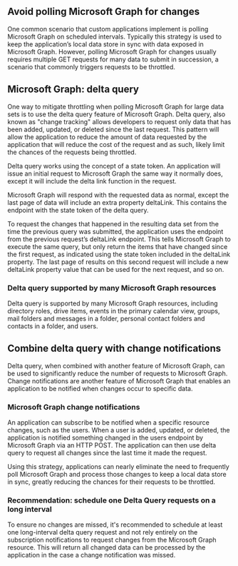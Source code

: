 ## Avoid polling Microsoft Graph for changes

One common scenario that custom applications implement is polling Microsoft Graph on scheduled intervals. Typically this strategy is used to keep the application’s local data store in sync with data exposed in Microsoft Graph. However, polling Microsoft Graph for changes usually requires multiple GET requests for many data to submit in succession, a scenario that commonly triggers requests to be throttled.

## Microsoft Graph: delta query

One way to mitigate throttling when polling Microsoft Graph for large data sets is to use the delta query feature of Microsoft Graph. Delta query, also known as "change tracking" allows developers to request only data that has been added, updated, or deleted since the last request. This pattern will allow the application to reduce the amount of data requested by the application that will reduce the cost of the request and as such, likely limit the chances of the requests being throttled.

Delta query works using the concept of a state token. An application will issue an initial request to Microsoft Graph the same way it normally does, except it will include the delta link function in the request.

Microsoft Graph will respond with the requested data as normal, except the last page of data will include an extra property deltaLink. This contains the endpoint with the state token of the delta query.

To request the changes that happened in the resulting data set from the time the previous query was submitted, the application uses the endpoint from the previous request’s deltaLink endpoint. This tells Microsoft Graph to execute the same query, but only return the items that have changed since the first request, as indicated using the state token included in the deltaLink property. The last page of results on this second request will include a new deltaLink property value that can be used for the next request, and so on.

### Delta query supported by many Microsoft Graph resources

Delta query is supported by many Microsoft Graph resources, including directory roles, drive items, events in the primary calendar view, groups, mail folders and messages in a folder, personal contact folders and contacts in a folder, and users.

## Combine delta query with change notifications

Delta query, when combined with another feature of Microsoft Graph, can be used to significantly reduce the number of requests to Microsoft Graph. Change notifications are another feature of Microsoft Graph that enables an application to be notified when changes occur to specific data.

### Microsoft Graph change notifications

An application can subscribe to be notified when a specific resource changes, such as the users. When a user is added, updated, or deleted, the application is notified something changed in the users endpoint by Microsoft Graph via an HTTP POST. The application can then use delta query to request all changes since the last time it made the request.

Using this strategy, applications can nearly eliminate the need to frequently poll Microsoft Graph and process those changes to keep a local data store in sync, greatly reducing the chances for their requests to be throttled.

### Recommendation: schedule one Delta Query requests on a long interval

To ensure no changes are missed, it's recommended to schedule at least one long-interval delta query request and not rely entirely on the subscription notifications to request changes from the Microsoft Graph resource. This will return all changed data can be processed by the application in the case a change notification was missed.
